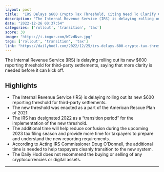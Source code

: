 ```yaml
---
layout: post
title:  "IRS Delays $600 Crypto Tax Threshold, Citing Need To Clarify Conditions Before Rollout"
description: "The Internal Revenue Service (IRS) is delaying rolling out its new $600 reporting threshold for third-party settlements, saying that more clarity is needed before it can kick off."
date: "2022-12-26 00:37:54"
categories: ['rollout', 'transition', 'tax']
score: 30
image: "https://i.imgur.com/WCzdNve.jpg"
tags: ['rollout', 'transition', 'tax']
link: "https://dailyhodl.com/2022/12/25/irs-delays-600-crypto-tax-threshold-citing-need-to-clarify-conditions-before-rollout/"
---
```


The Internal Revenue Service (IRS) is delaying rolling out its new $600 reporting threshold for third-party settlements, saying that more clarity is needed before it can kick off.

## Highlights

- The Internal Revenue Service (IRS) is delaying rolling out its new $600 reporting threshold for third-party settlements.
- The new threshold was enacted as a part of the American Rescue Plan of 2021.
- The IRS has designated 2022 as a “transition period” for the implementation of the new threshold.
- The additional time will help reduce confusion during the upcoming 2023 tax filing season and provide more time for taxpayers to prepare and understand the new reporting requirements.
- According to Acting IRS Commissioner Doug O’Donnell, the additional time is needed to help taxpayers cleanly transition to the new system.
- The Daily Hodl does not recommend the buying or selling of any cryptocurrencies or digital assets.

---
